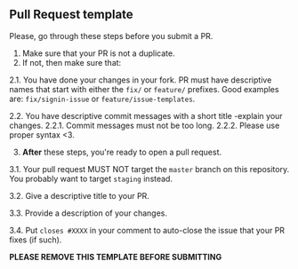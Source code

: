 ## Pull Request template
Please, go through these steps before you submit a PR.

1. Make sure that your PR is not a duplicate.
2. If not, then make sure that:

  2.1. You have done your changes in your fork. PR must have descriptive names that start with either the `fix/` or `feature/` prefixes. Good examples are: `fix/signin-issue` or `feature/issue-templates`.

  2.2. You have descriptive commit messages with a short title -explain your changes.
    2.2.1. Commit messages must not be too long.
    2.2.2. Please use proper syntax <3.
  

3. **After** these steps, you're ready to open a pull request.

  3.1. Your pull request MUST NOT target the `master` branch on this repository. You probably want to target `staging` instead.

  3.2. Give a descriptive title to your PR.

  3.3. Provide a description of your changes.

  3.4. Put `closes #XXXX` in your comment to auto-close the issue that your PR fixes (if such).

**PLEASE REMOVE THIS TEMPLATE BEFORE SUBMITTING**
